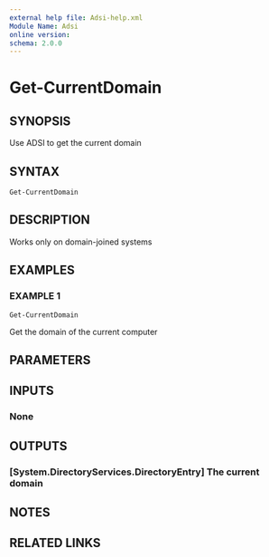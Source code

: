 ```yaml
---
external help file: Adsi-help.xml
Module Name: Adsi
online version:
schema: 2.0.0
---
```


# Get-CurrentDomain

## SYNOPSIS
Use ADSI to get the current domain

## SYNTAX

```
Get-CurrentDomain
```

## DESCRIPTION
Works only on domain-joined systems

## EXAMPLES

### EXAMPLE 1
```
Get-CurrentDomain
```

Get the domain of the current computer

## PARAMETERS

## INPUTS

### None
## OUTPUTS

### [System.DirectoryServices.DirectoryEntry] The current domain
## NOTES

## RELATED LINKS
